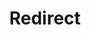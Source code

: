 ﻿---
layout: src/layouts/Redirect.astro
title: Redirect
redirect: /docs/deployments/custom-scripts/run-a-script-step
pubDate:  2023-01-01
navSearch: false
navSitemap: false
navMenu: false
---
